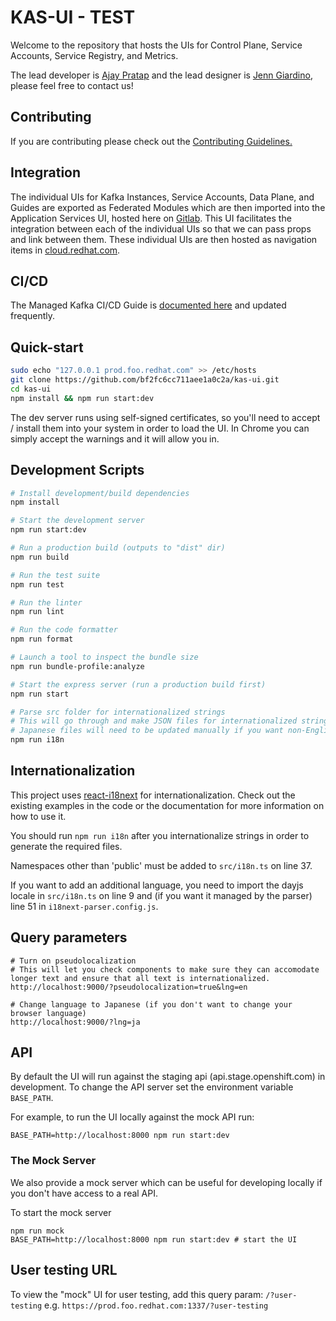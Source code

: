 # KAS-UI - TEST

Welcome to the repository that hosts the UIs for Control Plane, Service Accounts, Service Registry, and Metrics.

The lead developer is [Ajay Pratap](https://github.com/ajaypratap003) and the lead designer is [Jenn Giardino](https://github.com/jgiardino), please feel free to contact us!


## Contributing

If you are contributing please check out the [Contributing Guidelines.](https://github.com/bf2fc6cc711aee1a0c2a/kas-ui/blob/master/CONTRIBUTING.md)


## Integration

The individual UIs for Kafka Instances, Service Accounts, Data Plane, and Guides are exported as Federated Modules which are then imported into the Application Services UI, hosted here on [Gitlab](https://gitlab.cee.redhat.com/mk-ci-cd/application-services-ui). This UI facilitates the integration between each of the individual UIs so that we can pass props and link between them. These individual UIs are then hosted as navigation items in [cloud.redhat.com](https://github.com/RedHatInsights).


## CI/CD

The Managed Kafka CI/CD Guide is [documented here](https://docs.google.com/document/d/1IHVHjg59zrjY0t4LwyNk5auUw0dWhzD3f59ytB5Ik14/edit#heading=h.5xpj1a9a3mxn) and updated frequently.


## Quick-start

```bash
sudo echo "127.0.0.1 prod.foo.redhat.com" >> /etc/hosts
git clone https://github.com/bf2fc6cc711aee1a0c2a/kas-ui.git
cd kas-ui
npm install && npm run start:dev
```

The dev server runs using self-signed certificates, so you'll need to accept / install them into your system in order to load the UI. In Chrome you can simply accept the warnings and it will allow you in.

## Development Scripts
```sh
# Install development/build dependencies
npm install

# Start the development server
npm run start:dev

# Run a production build (outputs to "dist" dir)
npm run build

# Run the test suite
npm run test

# Run the linter
npm run lint

# Run the code formatter
npm run format

# Launch a tool to inspect the bundle size
npm run bundle-profile:analyze

# Start the express server (run a production build first)
npm run start

# Parse src folder for internationalized strings
# This will go through and make JSON files for internationalized strings in src/locales and add default values (i.e. the key name or string). You may need to manually edit the default values.
# Japanese files will need to be updated manually if you want non-English test data to work with.
npm run i18n
```

## Internationalization
This project uses [react-i18next](https://react.i18next.com/) for internationalization. Check out the existing examples in the code or the documentation for more information on how to use it.

You should run `npm run i18n` after you internationalize strings in order to generate the required files.

Namespaces other than 'public' must be added to `src/i18n.ts` on line 37.

If you want to add an additional language, you need to import the dayjs locale in `src/i18n.ts` on line 9 and (if you want it managed by the parser) line 51 in `i18next-parser.config.js`.

## Query parameters
```
# Turn on pseudolocalization
# This will let you check components to make sure they can accomodate longer text and ensure that all text is internationalized.
http://localhost:9000/?pseudolocalization=true&lng=en

# Change language to Japanese (if you don't want to change your browser language)
http://localhost:9000/?lng=ja
```


## API

By default the UI will run against the staging api (api.stage.openshift.com) in development. To change the API server set the environment variable `BASE_PATH`.

For example, to run the UI locally against the mock API run:

```
BASE_PATH=http://localhost:8000 npm run start:dev
```

### The Mock Server

We also provide a mock server which can be useful for developing locally if you don't have access to a real API. 

To start the mock server

```
npm run mock
BASE_PATH=http://localhost:8000 npm run start:dev # start the UI
```


## User testing URL

To view the "mock" UI for user testing, add this query param: `/?user-testing` e.g. `https://prod.foo.redhat.com:1337/?user-testing` 
